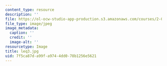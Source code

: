 ```yaml
---
content_type: resource
description: ''
file: https://ol-ocw-studio-app-production.s3.amazonaws.com/courses/2-003-modeling-dynamics-and-control-i-spring-2005/7f5ca87da99fa9744dd078b1256e5621_leq3.jpg
file_type: image/jpeg
image_metadata:
  caption: ''
  credit: ''
  image-alt: ''
resourcetype: Image
title: leq3.jpg
uid: 7f5ca87d-a99f-a974-4dd0-78b1256e5621
---
```

